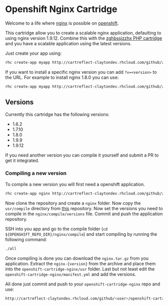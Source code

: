 # Openshift Nginx Cartridge
Welcome to a life where [nginx](http://nginx.org/) is possible on [openshift](https://www.openshift.com/).

This cartridge allow you to create a scalable nginx application, defaulting to using nginx version 1.9.12.
Combine this with the [zghbssjzzhx PHP cartridge](https://github.com/zghbssjzzhx/openshift-cartridge-php) and you have a scalable application using the latest versions.

Just create your app using:
```BASH
rhc create-app myapp http://cartreflect-claytondev.rhcloud.com/github/zghbssjzzhx/openshift-cartridge-nginx
```

If you want to install a specific nginx version you can add `?v=<version>` to the URL.
For example to install nginx 1.8.0 you can use:
```BASH
rhc create-app myapp http://cartreflect-claytondev.rhcloud.com/github/zghbssjzzhx/openshift-cartridge-nginx?v=1.8.0
```

## Versions
Currently this cartridge has the following versions:
- 1.6.2
- 1.7.10
- 1.8.0
- 1.9.9
- 1.9.12

If you need another version you can compile it yourself and submit a PR to get it integrated.

### Compiling a new version
To compile a new version you will first need a openshift application.
```BASH
rhc create-app nginx http://cartreflect-claytondev.rhcloud.com/github/zghbssjzzhx/openshift-cartridge-nginx
```

Now clone the repository and create a `nginx` folder. Now copy the `usr/compile` directory from [this](https://github.com/zghbssjzzhx/openshift-cartridge-nginx/tree/master/usr/compile) repository.
Now set the versions you need to compile in the `nginx/compile/versions` file. Commit and push the application repository.

SSH into you app and go to the compile folder (`cd ${OPENSHIFT_REPO_DIR}/nginx/compile`) and start compiling by running the following command:
```BASH
./all
```
Once compiling is done you can download the `nginx.tar.gz` from you application.
Extract the `nginx-{version}` from the archive and place them into the `openshift-cartridge-nginx/usr` folder.
Last but not least edit the `openshift-cartridge-nginx/manifest.yml` and add the versions.

All done just commit and push to your `openshift-cartridge-nginx` repo and use:
```BASH
http://cartreflect-claytondev.rhcloud.com/github/<user>/openshift-cartridge-nginx
```

